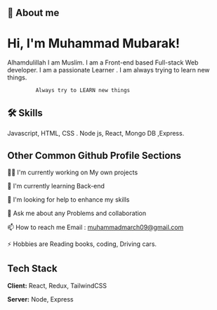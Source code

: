 
## 🚀 About me



# Hi, I'm Muhammad Mubarak! 
Alhamdulillah I am Muslim. I am a Front-end based Full-stack Web developer.
I am a passionate Learner . I am always trying to learn new things.

             Always try to LEARN new things
## 🛠 Skills
Javascript, HTML, CSS .
Node js, React, Mongo DB ,Express.



## Other Common Github Profile Sections
👩‍💻 I'm currently working on My own projects

🧠 I'm currently learning Back-end

🤔 I'm looking for help to enhance my skills

💬 Ask me about any Problems and collaboration

📫 How to reach me Email : muhammadmarch09@gmail.com

⚡️ Hobbies are Reading books, coding, Driving cars.


## Tech Stack

**Client:** React, Redux, TailwindCSS

**Server:** Node, Express


